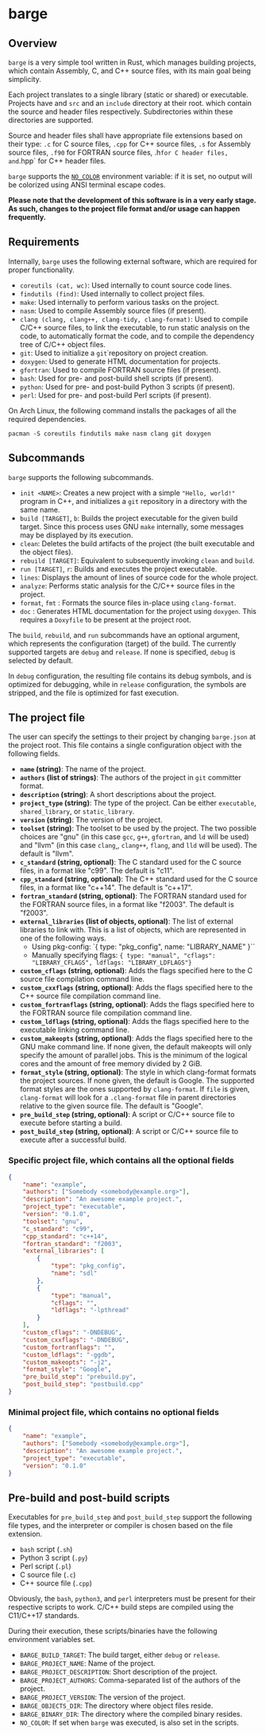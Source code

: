 # barge

## Overview

`barge` is a very simple tool written in Rust, which manages building projects,
which contain Assembly, C, and C++ source files, with its main goal being
simplicity.

Each project translates to a single library (static or shared) or executable.
Projects have and `src` and an `include` directory at their root. which contain
the source and header files respectively. Subdirectories within these
directories are supported.

Source and header files shall have appropriate file extensions based on their
type: `.c` for C source files, `.cpp` for C++ source files, `.s` for Assembly
source files, `.f90` for FORTRAN source files, .h` for C header files, and
`.hpp` for C++ header files.

`barge` supports the [`NO_COLOR`](https://no-color.org/) environment variable:
if it is set, no output will be colorized using ANSI terminal escape codes.

**Please note that the development of this software is in a very early stage.
As such, changes to the project file format and/or usage can happen
frequently.**

## Requirements

Internally, `barge` uses the following external software, which are required
for proper functionality.

- `coreutils (cat, wc)`: Used internally to count source code lines.
- `findutils (find)`: Used internally to collect project files.
- `make`: Used internally to perform various tasks on the project.
- `nasm`: Used to compile Assembly source files (if present).
- `clang (clang, clang++, clang-tidy, clang-format)`: Used to compile C/C++
  source files, to link the executable, to run static analysis on the code,
  to automatically format the code, and to compile the dependency tree of C/C++
  object files.
- `git`: Used to initialize a `git`˙repository on project creation.
- `doxygen`: Used to generate HTML documentation for projects.
- `gfortran`: Used to compile FORTRAN source files (if present).
- `bash`: Used for pre- and post-build shell scripts (if present).
- `python`: Used for pre- and post-build Python 3 scripts (if present).
- `perl`: Used for pre- and post-build Perl scripts (if present).

On Arch Linux, the following command installs the packages of all the required
dependencies.

`pacman -S coreutils findutils make nasm clang git doxygen`

## Subcommands

`barge` supports the following subcommands.

- `init <NAME>`: Creates a new project with a simple `"Hello, world!"` program
  in C++, and initializes a `git` repository in a directory with the same name.
- `build [TARGET]`, `b`: Builds the project executable for the given build
  target.
  Since this process uses GNU `make` internally, some messages may be displayed
  by its execution.
- `clean`: Deletes the build artifacts of the project (the built executable and
  the object files).
- `rebuild [TARGET]`: Equivalent to subsequently invoking `clean` and `build`.
- `run [TARGET]`, `r`: Builds and executes the project executable.
- `lines`: Displays the amount of lines of source code for the whole project.
- `analyze`: Performs static analysis for the C/C++ source files in the project.
- `format`, `fmt` : Formats the source files in-place using `clang-format`.
- `doc` : Generates HTML documentation for the project using `doxygen`. This
  requires a `Doxyfile` to be present at the project root.

The `build`, `rebuild`, and `run` subcommands have an optional argument, which
represents the configuration (target) of the build. The currently supported
targets are `debug` and `release`. If none is specified, `debug` is selected by
default.

In `debug` configuration, the resulting file contains its debug symbols, and is
optimized for debugging, while in `release` configuration, the symbols are
stripped, and the file is optimized for fast execution.

## The project file

The user can specify the settings to their project by changing `barge.json` at
the project root. This file contains a single configuration object with the
following fields.

- **`name` (string)**:
  The name of the project.
- **`authors` (list of strings)**:
  The authors of the project in `git` committer format.
- **`description` (string)**:
  A short descriptions about the project.
- **`project_type` (string)**:
  The type of the project. Can be either `executable`, `shared_library`, or
  `static_library`.
- **`version` (string)**:
  The version of the project.
- **`toolset` (string)**:
  The toolset to be used by the project. The two possible choices are "gnu" (in
  this case `gcc`, `g++`, `gfortran`, and `ld` will be used) and "llvm" (in this
  case `clang`˛, `clang++`, `flang`, and `lld` will be used). The default is
  "llvm".
- **`c_standard` (string, optional)**:
  The C standard used for the C source files, in a format like "c99". The
  default is "c11".
- **`cpp_standard` (string, optional)**:
  The C++ standard used for the C source files, in a format like "c++14". The
  default is "c++17".
- **`fortran_standard` (string, optional)**:
  The FORTRAN standard used for the FORTRAN source files, in a format like
  "f2003". The default is "f2003".
- **`external_libraries` (list of objects, optional)**:
  The list of external libraries to link with. This is a list of objects, which
  are represented in one of the following ways.
  - Using pkg-config: `{ type: "pkg_config", name: "LIBRARY_NAME" }``
  - Manually specifying flags: `{ type: "manual", "cflags": "LIBRARY_CFLAGS",
    ldflags: "LIBRARY_LDFLAGS"}`
- **`custom_cflags` (string, optional)**:
  Adds the flags specified here to the C source file compilation command line.
- **`custom_cxxflags` (string, optional)**:
  Adds the flags specified here to the C++ source file compilation command line.
- **`custom_fortranflags` (string, optional)**:
  Adds the flags specified here to the FORTRAN source file compilation command
  line.
- **`custom_ldflags` (string, optional)**:
  Adds the flags specified here to the executable linking command line.
- **`custom_makeopts` (string, optional)**:
  Adds the flags specified here to the GNU make command line. If none given,
  the default makeopts will only specify the amount of parallel jobs. This is
  the minimum of the logical cores and the amount of free memory divided by 2
  GiB.
- **`format_style` (string, optional)**:
  The style in which clang-format formats the project sources. If none given,
  the default is Google. The supported format styles are the ones supported by
  `clang-format`. If `file` is given, `clang-format` will look for a
  `.clang-format` file in parent directories relative to the given source file.
  The default is "Google".
- **`pre_build_step` (string, optional)**:
  A script or C/C++ source file to execute before starting a build.
- **`post_build_step` (string, optional)**:
  A script or C/C++ source file to execute after a successful build.


### Specific project file, which contains all the optional fields

```json
{
    "name": "example",
    "authors": ["Somebody <somebody@example.org>"],
    "description": "An awesome example project.",
    "project_type": "executable",
    "version": "0.1.0",
    "toolset": "gnu",
    "c_standard": "c99",
    "cpp_standard": "c++14",
    "fortran_standard": "f2003",
    "external_libraries": [
        {
            "type": "pkg_config",
            "name": "sdl"
        },
        {
            "type": "manual",
            "cflags": "",
            "ldflags": "-lpthread"
        }
    ],
    "custom_cflags": "-DNDEBUG",
    "custom_cxxflags": "-DNDEBUG",
    "custom_fortranflags": "",
    "custom_ldflags": "-ggdb",
    "custom_makeopts": "-j2",
    "format_style": "Google",
    "pre_build_step": "prebuild.py",
    "post_build_step": "postbuild.cpp"
}
```

### Minimal project file, which contains no optional fields

```json
{
    "name": "example",
    "authors": ["Somebody <somebody@example.org>"],
    "description": "An awesome example project.",
    "project_type": "executable",
    "version": "0.1.0"
}
```

## Pre-build and post-build scripts

Executables for `pre_build_step` and `post_build_step` support the following
file types, and the interpreter or compiler is chosen based on the file
extension.

- `bash` script (`.sh`)
- Python 3 script (`.py`)
- Perl script (`.pl`)
- C source file (`.c`)
- C++ source file (`.cpp`)

Obviously, the `bash`, `python3`, and `perl` interpreters must be present for
their respective scripts to work. C/C++ build steps are compiled using the
C11/C++17 standards.

During their execution, these scripts/binaries have the following environment
variables set.

- `BARGE_BUILD_TARGET`: The build target, either `debug` or `release`.
- `BARGE_PROJECT_NAME`: Name of the project.
- `BARGE_PROJECT_DESCRIPTION`: Short description of the project.
- `BARGE_PROJECT_AUTHORS`: Comma-separated list of the authors of the project.
- `BARGE_PROJECT_VERSION`: The version of the project.
- `BARGE_OBJECTS_DIR`: The directory where object files reside.
- `BARGE_BINARY_DIR`: The directory where the compiled binary resides.
- `NO_COLOR`: If set when `barge` was executed, is also set in the scripts.
